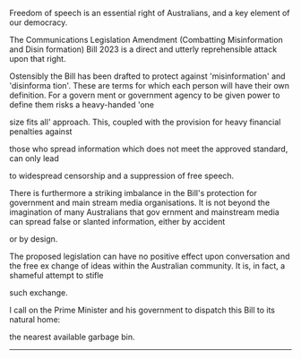 Freedom of speech is an essential right of Australians, and a key element of our democracy.

The Communications Legislation Amendment (Combatting Misinformation and Disin
formation) Bill 2023 is a direct and utterly reprehensible attack upon that right.

Ostensibly the Bill has been drafted to protect against 'misinformation' and 'disinforma
tion'. These are terms for which each person will have their own definition. For a govern
ment or government agency to be given power to define them risks a heavy-handed 'one

size fits all' approach. This, coupled with the provision for heavy financial penalties against

those who spread information which does not meet the approved standard, can only lead

to widespread censorship and a suppression of free speech.

There is furthermore a striking imbalance in the Bill's protection for government and main
stream media organisations. It is not beyond the imagination of many Australians that gov
ernment and mainstream media can spread false or slanted information, either by accident

or by design.

The proposed legislation can have no positive effect upon conversation and the free ex
change of ideas within the Australian community. It is, in fact, a shameful attempt to stifle

such exchange.

I call on the Prime Minister and his government to dispatch this Bill to its natural home:

the nearest available garbage bin.


-----

